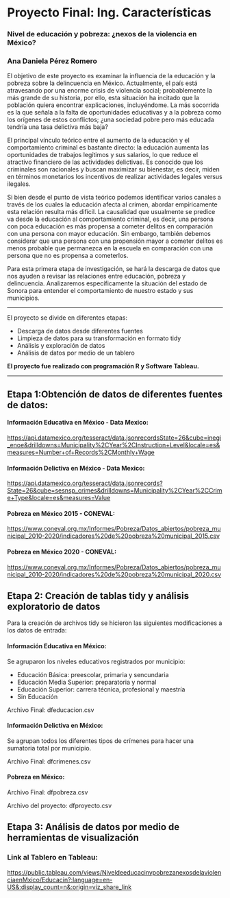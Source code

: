 # Proyecto Final: Ing. Características

### Nivel de educación y pobreza: ¿nexos de la violencia en México?
### Ana Daniela Pérez Romero

El objetivo de este proyecto es examinar la influencia de la educación y la pobreza sobre la delincuencia en México. Actualmente, el país está atravesando por una enorme crisis de violencia social; probablemente la más grande de su historia, por ello, esta situación ha incitado que la población quiera encontrar explicaciones, incluyéndome. La más socorrida es la que señala a la falta de oportunidades educativas y a la pobreza como los orígenes de estos conflictos; ¿una sociedad pobre pero más educada tendría una tasa delictiva más baja?


El principal vínculo teórico entre el aumento de la educación y el comportamiento criminal es bastante directo: la educación aumenta las oportunidades de trabajos legítimos y sus salarios, lo que reduce el atractivo financiero de las actividades delictivas. Es conocido que los criminales son racionales y buscan maximizar su bienestar, es decir, miden en términos monetarios los incentivos de realizar actividades legales versus ilegales. 


Si bien desde el punto de vista teórico podemos identificar varios canales a través de los cuales la educación afecta al crimen, abordar empíricamente esta relación resulta más difícil. La causalidad que usualmente se predice va desde la educación al comportamiento criminal, es decir, una persona con poca educación es más propensa a cometer delitos en comparación con una persona con mayor educación. Sin embargo, también debemos considerar que una persona con una propensión mayor a cometer delitos es menos probable que permanezca en la escuela en comparación con una persona que no es propensa a cometerlos.


Para esta primera etapa de investigación, se hará la descarga de datos que nos ayuden a revisar las relaciones entre educación, pobreza y delincuencia. Analizaremos específicamente la situación del estado de Sonora para entender el comportamiento de nuestro estado y sus municipios.

----------------------------------------------------------------------------------------------------------------------------------------------

El proyecto se divide en diferentes etapas: 
-	Descarga de datos desde diferentes fuentes
-	Limpieza de datos para su transformación en formato tidy
-	Análisis y exploración de datos
-	Análisis de datos por medio de un tablero

**El proyecto fue realizado con programación R y Software Tableau.**

----------------------------------------------------------------------------------------------------------------------------------------------

## Etapa 1:Obtención de datos de diferentes fuentes de datos:

#### Información Educativa en México - Data Mexico:
https://api.datamexico.org/tesseract/data.jsonrecordsState=26&cube=inegi_enoe&drilldowns=Municipality%2CYear%2CInstruction+Level&locale=es&measures=Number+of+Records%2CMonthly+Wage

#### Información Delictiva en México - Data Mexico:
https://api.datamexico.org/tesseract/data.jsonrecords?State=26&cube=sesnsp_crimes&drilldowns=Municipality%2CYear%2CCrime+Type&locale=es&measures=Value

#### Pobreza en México 2015 - CONEVAL:
https://www.coneval.org.mx/Informes/Pobreza/Datos_abiertos/pobreza_municipal_2010-2020/indicadores%20de%20pobreza%20municipal_2015.csv

#### Pobreza en México 2020 - CONEVAL:
https://www.coneval.org.mx/Informes/Pobreza/Datos_abiertos/pobreza_municipal_2010-2020/indicadores%20de%20pobreza%20municipal_2020.csv


## Etapa 2: Creación de tablas tidy y análisis exploratorio de datos
Para la creación de archivos tidy se hicieron las siguientes modificaciones a los datos de entrada:

#### Información Educativa en México:
Se agruparon los niveles educativos registrados por municipio:
- Educación Básica: preescolar, primaria y sencundaria
- Educación Media Superior: preparatoria y normal
- Educación Superior: carrera técnica, profesional y maestría
- Sin Educación

Archivo Final: dfeducacion.csv

#### Información Delictiva en México:
Se agrupan todos los diferentes tipos de crímenes para hacer una sumatoria total por municipio.
                            
Archivo Final: dfcrimenes.csv

#### Pobreza en México:
Archivo Final: dfpobreza.csv

Archivo del proyecto: dfproyecto.csv


## Etapa 3: Análisis de datos por medio de herramientas de visualización
### Link al Tablero en Tableau:
https://public.tableau.com/views/NiveldeeducacinypobrezanexosdelaviolenciaenMxico/Educacin?:language=en-US&:display_count=n&:origin=viz_share_link
